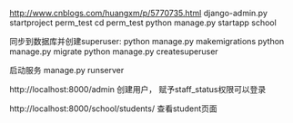 http://www.cnblogs.com/huangxm/p/5770735.html
django-admin.py startproject perm_test
cd perm_test
python manage.py startapp school

同步到数据库并创建superuser:
python manage.py makemigrations
python manage.py migrate
python manage.py createsuperuser

启动服务
manage.py runserver


http://localhost:8000/admin 创建用户， 赋予staff_status权限可以登录

http://localhost:8000/school/students/ 查看student页面
